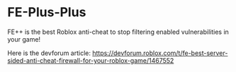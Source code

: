 # FE-Plus-Plus
FE++ is the best Roblox anti-cheat to stop filtering enabled vulnerabilities in your game!

Here is the devforum article: https://devforum.roblox.com/t/fe-best-server-sided-anti-cheat-firewall-for-your-roblox-game/1467552
